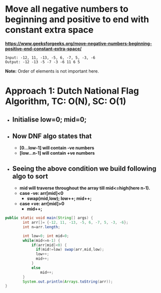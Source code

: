# Move all negative numbers to beginning and positive to end with constant extra space
**https://www.geeksforgeeks.org/move-negative-numbers-beginning-positive-end-constant-extra-space/**

`Input: -12, 11, -13, -5, 6, -7, 5, -3, -6` <br>
`Output: -12 -13 -5 -7 -3 -6 11 6 5`

**Note:** Order of elements is not important here.

# Approach 1: Dutch National Flag Algorithm, TC: O(N), SC: O(1)

- ## Initialise low=0; mid=0;
- ## Now DNF algo states that
  - **[0...low-1] will contain -ve numbers**
  - **[low...n-1] will contain +ve numbers**
- ## Seeing the above condition we build following algo to sort
  - **mid will traverse throughout the array till mid<=high(here n-1).**
  - **case -ve: arr[mid]<0**
    - **swap(mid,low); low++; mid++;**
  - **case +ve: arr[mid]>0**
    - **mid++;**

```java
public static void main(String[] args) {
		int arr[]= {-12, 11, -13, -5, 6, -7, 5, -3, -6};
		int n=arr.length;

		int low=0; int mid=0;
		while(mid<=n-1) {
			if(arr[mid]<0) {
			  if(mid!=low) swap(arr,mid,low);
			  low++;
			  mid++;
			}
			else
				mid++;
		}
		System.out.println(Arrays.toString(arr));
}
```
